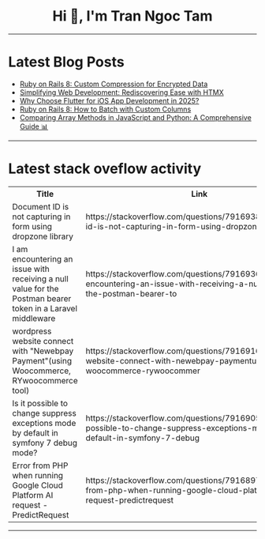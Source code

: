<h1 align="center">Hi 👋, I'm Tran Ngoc Tam</h1>

---

# Latest Blog Posts 
<!-- BLOG-POST-LIST:START -->
- [Ruby on Rails 8: Custom Compression for Encrypted Data](https://dev.to/jetthoughts/ruby-on-rails-8-custom-compression-for-encrypted-data-48n5)
- [Simplifying Web Development: Rediscovering Ease with HTMX](https://dev.to/dgchrt/simplifying-web-development-rediscovering-ease-with-htmx-4ed)
- [Why Choose Flutter for iOS App Development in 2025?](https://dev.to/dhruvil_joshi14/why-choose-flutter-for-ios-app-development-in-2025-3bo8)
- [Ruby on Rails 8: How to Batch with Custom Columns](https://dev.to/jetthoughts/ruby-on-rails-8-how-to-batch-with-custom-columns-510p)
- [Comparing Array Methods in JavaScript and Python: A Comprehensive Guide 📊](https://dev.to/hossamgouda/comparing-array-methods-in-javascript-and-python-a-comprehensive-guide-45n8)
<!-- BLOG-POST-LIST:END -->

---

# Latest stack oveflow activity
<table>
  <tr><th>Title</th><th>Link</th></tr>
  <!-- STACKOVERFLOW:START --><tr><td>Document ID is not capturing in form using dropzone library</td><td>https://stackoverflow.com/questions/79169389/document-id-is-not-capturing-in-form-using-dropzone-library</td></tr><tr><td>I am encountering an issue with receiving a null value for the Postman bearer token in a Laravel middleware</td><td>https://stackoverflow.com/questions/79169365/i-am-encountering-an-issue-with-receiving-a-null-value-for-the-postman-bearer-to</td></tr><tr><td>wordpress website connect with &quot;Newebpay Payment&quot;&lpar;using Woocommerce, RYwoocommerce tool&rpar;</td><td>https://stackoverflow.com/questions/79169161/wordpress-website-connect-with-newebpay-paymentusing-woocommerce-rywoocommer</td></tr><tr><td>Is it possible to change suppress exceptions mode by default in symfony 7 debug mode?</td><td>https://stackoverflow.com/questions/79169057/is-it-possible-to-change-suppress-exceptions-mode-by-default-in-symfony-7-debug</td></tr><tr><td>Error from PHP when running Google Cloud Platform AI request - PredictRequest</td><td>https://stackoverflow.com/questions/79168977/error-from-php-when-running-google-cloud-platform-ai-request-predictrequest</td></tr><!-- STACKOVERFLOW:END -->
</table>

---


